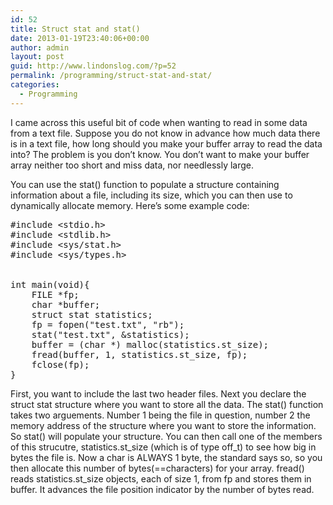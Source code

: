 ```yaml
---
id: 52
title: Struct stat and stat()
date: 2013-01-19T23:40:06+00:00
author: admin
layout: post
guid: http://www.lindonslog.com/?p=52
permalink: /programming/struct-stat-and-stat/
categories:
  - Programming
---
```

I came across this useful bit of code when wanting to read in some data from a text file. Suppose you do not know in advance how much data there is in a text file, how long should you make your buffer array to read the data into? The problem is you don&#8217;t know. You don&#8217;t want to make your buffer array neither too short and miss data, nor needlessly large.

You can use the stat() function to populate a structure containing information about a file, including its size, which you can then use to dynamically allocate memory. Here&#8217;s some example code:

<pre>#include &lt;stdio.h>
#include &lt;stdlib.h>
#include &lt;sys/stat.h>
#include &lt;sys/types.h>


int main(void){
    FILE *fp;
    char *buffer;
    struct stat statistics;
    fp = fopen("test.txt", "rb");
    stat("test.txt", &statistics);
    buffer = (char *) malloc(statistics.st_size);
    fread(buffer, 1, statistics.st_size, fp);
    fclose(fp);  
}
</pre>

First, you want to include the last two header files. Next you declare the struct stat structure where you want to store all the data. The stat() function takes two arguements. Number 1 being the file in question, number 2 the memory address of the structure where you want to store the information. So stat() will populate your structure. You can then call one of the members of this strucutre, statistics.st\_size (which is of type off\_t) to see how big in bytes the file is. Now a char is ALWAYS 1 byte, the standard says so, so you then allocate this number of bytes(==characters) for your array. fread() reads statistics.st_size objects, each of size 1, from fp and stores them in buffer. It advances the file position indicator by the number of bytes read.